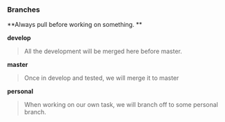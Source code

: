 ### Branches

**Always pull before working on something. ** 

 **develop**
> All the development will be merged here before master.

 **master**
> Once in develop and tested, we will merge it to master

 **personal**
> When working on our own task, we will branch off to some personal branch.


